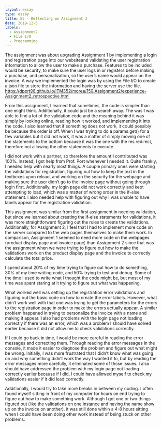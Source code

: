```yaml
---
layout: essay
type: essay
title: E5 - Reflecting on Assignment 2
date: 2019-12-5
labels:
  - Assignment2
  - File I/O
  - Programming
---
```


The assignment was about upgrading Assignment 1 by implementing a login and registration page into our websiteand validating the user registration information to allow the user to make a purchase. Features to be included would be security, to make sure the user logs in or registers before making a purchase, and personalization, so the user’s name would appear on the invoice. A way we implemented the login was by using the File I/O to create a json file to store the information and having the server use the file.
https://dport96.github.io/ITM352/morea/150.Assignment2/experience-Assignment2_retrospective.html

From this assignment, I learned that sometimes, the code is simpler than one might think. Additionally, it could just be a search away. The was I was able to find a lot of the validation code and the meaning behind it was simply by looking online, reading how it worked, and implementing it into the code. I also learned that if something does not work, it could possibly be because the order is off. When I was trying to do a params.get() for a few variables but it did not work, it was a matter of simply moving one of the statements to the bottom because it was the one with the res.redirect, therefore not allowing the other statements to execute.

I did not work with a partner, so therefore the amount I contributed was 100%. Instead, I got help from Prof. Port whenever I needed it. Quite frankly, I needed help with nearly most things. A couple primary ones were starting the validations for registration, figuring out how to keep the text in the textboxes upon reload, and working on the security for the webpage and making sure the user didn’t go to the invoice page without going through login first. Additionally, my login page did not work correctly and kept attempting to load, which was a matter of wrong order in the if-else statement. I also needed help with figuring out why I was unable to have labels appear for the registration validation.

This assignment was similar from the first assignment in needing validation, but since we learned about creating the if-else statements for validations, it was more straightforward figuring out the rules to create the validations. Additionally, for Assignment 2, I feel that I had to implement more code on the server compared to the web pages themselves to make them work. In comparison, Assignment 1 seemed to need more code on the webpages (product display page and invoice page) than Assignment 2 since that was the assignment when we were trying to figure out how to make the validations work on the product display page and the invoice to correctly calculate the total price.

I spend about 20% of my time trying to figure out how to do something, 30% of my time writing code, and 50% trying to test and debug. Some of the time I used to write what I thought the code might be, but most of my time was spent staring at it trying to figure out what was happening.

What worked well was setting up the registration error validations and figuring out the basic code on how to create the error labels. However, what didn’t work well with that one was trying to get the parameters for the errors to the registration page in order to make the errors actually appear. A similar problem happened in trying to personalize the invoice with a name and making it appear. I also had problems with the login page not loading correctly if there was an error, which was a problem I should have solved earlier because it did not allow me to check validations correctly.

If I could go back in time, I would be more careful in reading the error messages and correcting them. Through reading the error messages in the console, it made it easier to diagnose the problem and figure out what might be wrong. Initially, I was more frustrated that I didn’t know what was going on and why something didn’t work the way I wanted it to, but by reading the error messages more carefully, it eliminated some of those issues. I also should have addressed the problem with my login page not loading correctly earlier because if I did, I could have allowed myself to check my validations easier if it did load correctly.

Additionally, I would try to take more breaks in between my coding. I often found myself sitting in front of my computer for hours on end trying to figure out how to make something work. Although I got one or two things figured out (like the validations on one instance and having the name show up on the invoice on another), it was still done within a 4-8 hours sitting when I could have been doing other work instead of being stuck on other problems.
